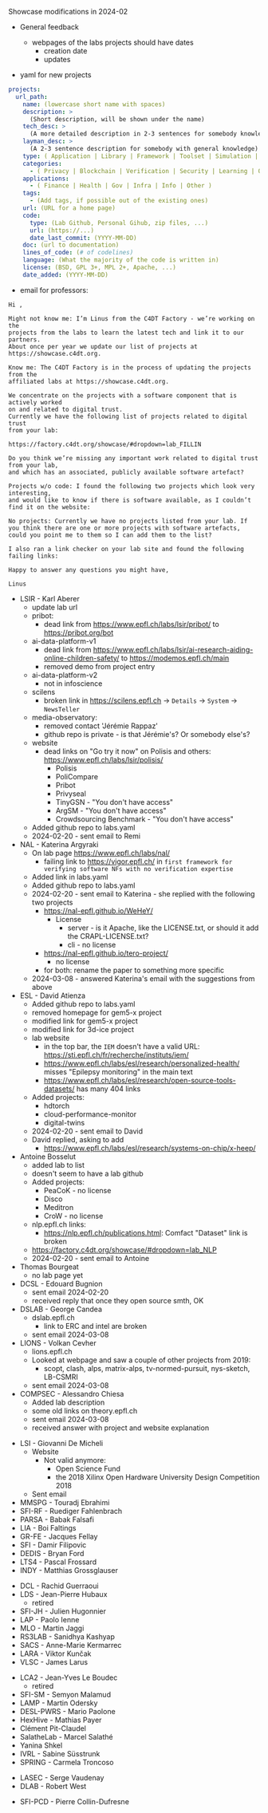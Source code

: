 Showcase modifications in 2024-02

- General feedback

  - webpages of the labs projects should have dates
    - creation date
    - updates

- yaml for new projects

```yaml
projects:
  url_path:
    name: (lowercase short name with spaces)
    description: >
      (Short description, will be shown under the name)
    tech_desc: >
      (A more detailed description in 2-3 sentences for somebody knowledgeable in the subject)
    layman_desc: >
      (A 2-3 sentence description for somebody with general knowledge)
    type: ( Application | Library | Framework | Toolset | Simulation | Experiments )
    categories:
      - ( Privacy | Blockchain | Verification | Security | Learning | Other )
    applications:
      - ( Finance | Health | Gov | Infra | Info | Other )
    tags:
      - (Add tags, if possible out of the existing ones)
    url: (URL for a home page)
    code:
      type: (Lab Github, Personal Gihub, zip files, ...)
      url: (https://...)
      date_last_commit: (YYYY-MM-DD)
    doc: (url to documentation)
    lines_of_code: (# of codelines)
    language: (What the majority of the code is written in)
    license: (BSD, GPL 3+, MPL 2+, Apache, ...)
    date_added: (YYYY-MM-DD)
```

- email for professors:

```
Hi ,

Might not know me: I’m Linus from the C4DT Factory - we’re working on the
projects from the labs to learn the latest tech and link it to our partners.
About once per year we update our list of projects at https://showcase.c4dt.org.

Know me: The C4DT Factory is in the process of updating the projects from the
affiliated labs at https://showcase.c4dt.org.

We concentrate on the projects with a software component that is actively worked
on and related to digital trust.
Currently we have the following list of projects related to digital trust
from your lab:

https://factory.c4dt.org/showcase/#dropdown=lab_FILLIN

Do you think we’re missing any important work related to digital trust from your lab,
and which has an associated, publicly available software artefact?

Projects w/o code: I found the following two projects which look very interesting,
and would like to know if there is software available, as I couldn’t find it on the website:

No projects: Currently we have no projects listed from your lab. If you think there are one or more projects with software artefacts, could you point me to them so I can add them to the list?

I also ran a link checker on your lab site and found the following failing links:

Happy to answer any questions you might have,

Linus
```

- LSIR - Karl Aberer
  - update lab url
  - pribot:
    - dead link from https://www.epfl.ch/labs/lsir/pribot/ to https://pribot.org/bot
  - ai-data-platform-v1
    - dead link from https://www.epfl.ch/labs/lsir/ai-research-aiding-online-children-safety/ to https://modemos.epfl.ch/main
    - removed demo from project entry
  - ai-data-platform-v2
    - not in infoscience
  - scilens
    - broken link in https://scilens.epfl.ch -> `Details` -> `System` -> `NewsTeller`
  - media-observatory:
    - removed contact 'Jérémie Rappaz'
    - github repo is private - is that Jérémie's? Or somebody else's?
  - website
    - dead links on "Go try it now" on Polisis and others: https://www.epfl.ch/labs/lsir/polisis/
      - Polisis
      - PoliCompare
      - Pribot
      - Privyseal
      - TinyGSN - "You don't have access"
      - ArgSM - "You don't have access"
      - Crowdsourcing Benchmark - "You don't have access"
  - Added github repo to labs.yaml
  - 2024-02-20 - sent email to Remi
- NAL - Katerina Argyraki
  - On lab page https://www.epfl.ch/labs/nal/
    - failing link to https://vigor.epfl.ch/ in `first framework for verifying software NFs with no verification expertise`
  - Added link in labs.yaml
  - Added github repo to labs.yaml
  - 2024-02-20 - sent email to Katerina - she replied with the following two projects
    - https://nal-epfl.github.io/WeHeY/
      - License
        - server - is it Apache, like the LICENSE.txt, or should it add the CRAPL-LICENSE.txt?
        - cli - no license
    - https://nal-epfl.github.io/tero-project/
      - no license
    - for both: rename the paper to something more specific
  - 2024-03-08 - answered Katerina's email with the suggestions from above
- ESL - David Atienza
  - Added github repo to labs.yaml
  - removed homepage for gem5-x project
  - modified link for gem5-x project
  - modified link for 3d-ice project
  - lab website
    - in the top bar, the `IEM` doesn't have a valid URL: https://sti.epfl.ch/fr/recherche/instituts/iem/
    - https://www.epfl.ch/labs/esl/research/personalized-health/ misses "Epilepsy monitoring" in the main text
    - https://www.epfl.ch/labs/esl/research/open-source-tools-datasets/ has many 404 links
  - Added projects:
    - hdtorch
    - cloud-performance-monitor
    - digital-twins
  - 2024-02-20 - sent email to David
  - David replied, asking to add
    - https://www.epfl.ch/labs/esl/research/systems-on-chip/x-heep/
- Antoine Bosselut
  - added lab to list
  - doesn't seem to have a lab github
  - Added projects:
    - PeaCoK - no license
    - Disco
    - Meditron
    - CroW - no license
  - nlp.epfl.ch links:
    - https://nlp.epfl.ch/publications.html: Comfact "Dataset" link is broken
  - https://factory.c4dt.org/showcase/#dropdown=lab_NLP
  - 2024-02-20 - sent email to Antoine
- Thomas Bourgeat
  - no lab page yet
- DCSL - Edouard Bugnion
  - sent email 2024-02-20
  - received reply that once they open source smth, OK
- DSLAB - George Candea
  - dslab.epfl.ch
    - link to ERC and intel are broken
  - sent email 2024-03-08
- LIONS - Volkan Cevher
  - lions.epfl.ch
  - Looked at webpage and saw a couple of other projects from 2019:
    - scopt, clash, alps, matrix-alps, tv-normed-pursuit, nys-sketch, LB-CSMRI
  - sent email 2024-03-08
- COMPSEC - Alessandro Chiesa
  - Added lab description
  - some old links on theory.epfl.ch
  - sent email 2024-03-08
  - received answer with project and website explanation

[//]: # " 10 "

- LSI - Giovanni De Micheli
  - Website
    - Not valid anymore:
      - Open Science Fund
      - the 2018 Xilinx Open Hardware University Design Competition 2018
  - Sent email
- MMSPG - Touradj Ebrahimi
- SFI-RF - Ruediger Fahlenbrach
- PARSA - Babak Falsafi
- LIA - Boi Faltings
- GR-FE - Jacques Fellay
- SFI - Damir Filipovic
- DEDIS - Bryan Ford
- LTS4 - Pascal Frossard
- INDY - Matthias Grossglauser

[//]: # " 20 "

- DCL - Rachid Guerraoui
- LDS - Jean-Pierre Hubaux
  - retired
- SFI-JH - Julien Hugonnier
- LAP - Paolo Ienne
- MLO - Martin Jaggi
- RS3LAB - Sanidhya Kashyap
- SACS - Anne-Marie Kermarrec
- LARA - Viktor Kunčak
- VLSC - James Larus

[//]: # " 30 "

- LCA2 - Jean-Yves Le Boudec
  - retired
- SFI-SM - Semyon Malamud
- LAMP - Martin Odersky
- DESL-PWRS - Mario Paolone
- HexHive - Mathias Payer
- Clément Pit-Claudel
- SalatheLab - Marcel Salathé
- Yanina Shkel
- IVRL - Sabine Süsstrunk
- SPRING - Carmela Troncoso

[//]: # " 40 "

- LASEC - Serge Vaudenay
- DLAB - Robert West

[//]: # " Labs w/o code "

- SFI-PCD - Pierre Collin-Dufresne
